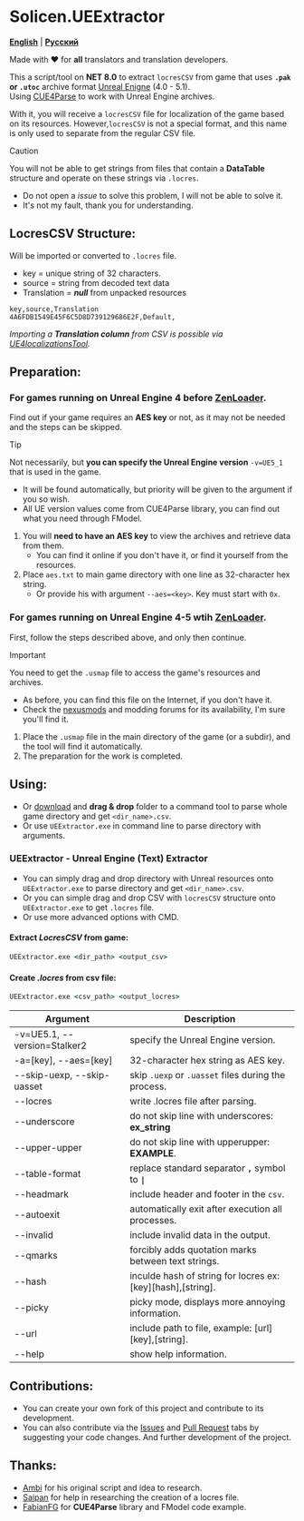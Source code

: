 # Solicen.UEExtractor

[**English**](/README.md) | [**Русский**](./docs/ru/README.ru.md)

Made with ❤️ for **all** translators and translation developers.

This a script/tool on **NET 8.0** to extract `locresCSV` from game that uses **`.pak` or `.utoc`** archive format [Unreal Enigne](https://www.unrealengine.com/) (4.0 - 5.1).<br>Using [CUE4Parse](https://github.com/FabianFG/CUE4Parse) to work with Unreal Engine archives. 

With it, you will receive a `locresCSV` file for localization of the game based on its resources. However,`locresCSV` is not a special format, and this name is only used to separate from the regular CSV file.

> [!CAUTION]
> You will not be able to get strings from files that contain a **DataTable** structure and operate on these strings via `.locres`. 
> - Do not open a *issue* to solve this problem, I will not be able to solve it. 
> - It's not my fault, thank you for understanding.

## LocresCSV Structure:
Will be imported or converted to `.locres` file.
- key = unique string of 32 characters.
- source = string from decoded text data
- Translation = ***null*** from unpacked resources
```
key,source,Translation
4A6FDB1549E45F6C5D8D739129686E2F,Default,
```
*Importing a **Translation column** from CSV is possible via [UE4localizationsTool](https://github.com/amrshaheen61/UE4LocalizationsTool).*

## Preparation:
### For games running on Unreal Engine 4 before [ZenLoader](https://dev.epicgames.com/documentation/en-us/unreal-engine/zen-loader-in-unreal-engine).
Find out if your game requires an **AES key** or not, as it may not be needed and the steps can be skipped.

> [!TIP]
> Not necessarily, but **you can specify the Unreal Engine version** `-v=UE5_1` that is used in the game.
> - It will be found automatically, but priority will be given to the argument if you so wish.
> - All UE version values come from CUE4Parse library, you can find out what you need through FModel.

1. You will **need to have an AES key** to view the archives and retrieve data from them. 
   - You can find it online if you don't have it, or find it yourself from the resources.
2. Place `aes.txt` to main game directory with one line as 32-character hex string.
   - Or provide his with argument `--aes=<key>`. Key must start with `0x`.

###  For games running on Unreal Engine 4-5 wtih [ZenLoader](https://dev.epicgames.com/documentation/en-us/unreal-engine/zen-loader-in-unreal-engine).
First, follow the steps described above, and only then continue. 

> [!IMPORTANT]
> You need to get the `.usmap` file to access the game's resources and archives. 
> - As before, you can find this file on the Internet, if you don't have it.
> - Check the [nexusmods](https://www.nexusmods.com/) and modding forums for its availability, I'm sure you'll find it.

1. Place the `.usmap` file in the main directory of the game (or a subdir), and the tool will find it automatically. 
2. The preparation for the work is completed.


## Using:
* Or [download](https://github.com/SolicenTEAM/UEExtractor/releases) and **drag & drop** folder to a command tool to parse whole game directory and get `<dir_name>.csv`.
* Or use `UEExtractor.exe` in command line to parse directory with arguments.


### UEExtractor - Unreal Engine (Text) Extractor
- You can simply drag and drop directory with Unreal resources onto `UEExtractor.exe` to parse directory and get `<dir_name>.csv`. 
- Or you can simple drag and drop CSV with `locresCSV` structure onto `UEExtractor.exe`  to get `.locres` file.
- Or use more advanced options with CMD.

#### Extract *LocresCSV* from game:

```cmd
UEExtractor.exe <dir_path> <output_csv> 
```

#### Create *.locres* from csv file:
```cmd
UEExtractor.exe <csv_path> <output_locres>
```

| Argument | Description |
|----------|-------------|
| -v=UE5.1, --version=Stalker2 | specify the Unreal Engine version.
| -a=[key], --aes=[key] | 32-character hex string as AES key.
| --skip-uexp, --skip-uasset | skip `.uexp` or `.uasset` files during the process.
| --locres | write .locres file after parsing.
| --underscore | do not skip line with underscores: **ex_string**
| --upper-upper | do not skip line with upperupper: **EXAMPLE**.
| --table-format | replace standard separator **`,`** symbol to **`\|`**
| --headmark | include header and footer in the `csv`.
| --autoexit | automatically exit after execution all processes.
| --invalid | include invalid data in the output.
| --qmarks | forcibly adds quotation marks between text strings.
| --hash | inculde hash of string for locres ex: [key][hash],[string].
| --picky | picky mode, displays more annoying information.
| --url | include path to file, example: [url][key],[string].
| --help | show help information.

## Contributions:
* You can create your own fork of this project and contribute to its development.
* You can also contribute via the [Issues](https://github.com/SolicenTEAM/UEExtractor/issues) and [Pull Request](https://github.com/SolicenTEAM/UEExtractor/pulls) tabs by suggesting your code changes. And further development of the project. 

## Thanks:
- [Ambi](https://github.com/JunkBeat) for his original script and idea to research.
- [Saipan](https://github.com/Saipan0) for help in researching the creation of a locres file.
- [FabianFG](https://github.com/FabianFG) for **CUE4Parse** library and FModel code example.
